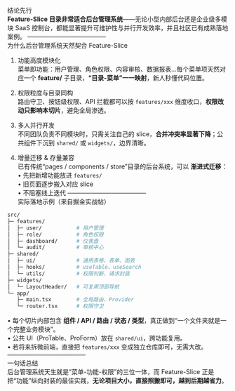 结论先行  
**Feature-Slice 目录非常适合后台管理系统**——无论小型内部后台还是企业级多模块 SaaS 控制台，都能显著提升可维护性与并行开发效率，并且社区已有成熟落地案例。
──────────────────  
为什么后台管理系统天然契合 Feature-Slice

1. 功能高度模块化  
    菜单即功能：用户管理、角色权限、内容审核、数据报表…每个菜单项天然对应一个 **feature/** 子目录，**“目录-菜单”一一映射**，新人秒懂代码位置。
    
2. 权限粒度与目录同构  
    路由守卫、按钮级权限、API 拦截都可以按 `features/xxx` 维度收口，**权限改动只影响本切片**，避免全局渗透。
    
3. 多人并行开发  
    不同团队负责不同模块时，只需关注自己的 slice，**合并冲突率显著下降**；公共组件下沉到 `shared/` 或 `widgets/`，边界清晰。
    
4. 增量迁移 & 存量兼容  
    已有传统“pages / components / store”目录的后台系统，可以 **渐进式迁移**：  
    • 先把新增功能放进 `features/`  
    • 旧页面逐步搬入对应 slice  
    • 不阻塞线上迭代
──────────────────  
实际落地示例（来自掘金实战帖）

```bash
src/
├─ features/
│  ├─ user/           # 用户管理
│  ├─ role/           # 角色权限
│  ├─ dashboard/      # 仪表盘
│  └─ audit/          # 审核中心
├─ shared/
│  ├─ ui/             # 通用表格、表单、图表
│  ├─ hooks/          # useTable、useSearch
│  └─ utils/          # 权限判断、请求封装
├─ widgets/
│  └─ LayoutHeader/   # 可复用顶部导航
└─ app/
   ├─ main.tsx        # 全局路由、Provider
   └─ router.tsx      # 权限守卫
```

• 每个切片内部包含 **组件 / API / 路由 / 状态 / 类型**，真正做到“一个文件夹就是一个完整业务模块”。  
• 公共 UI（ProTable、ProForm）放在 `shared/ui`，跨功能复用。  
• 若将来拆微前端，直接把 `features/xxx` 变成独立仓库即可，无需大改。
──────────────────  
一句话总结  
后台管理系统天生就是“菜单-功能-权限”的三位一体，而 Feature-Slice 正是把“功能”纵向封装的最佳实践，**无论项目大小，直接照搬即可，越到后期越省力**。